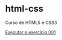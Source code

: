 # html-css
 Curso de HTML5 e CSS3 

<a href="https://jp-pardinho.github.io/html-css/exercicios/ex001/">Executar o exercício 001</a>
